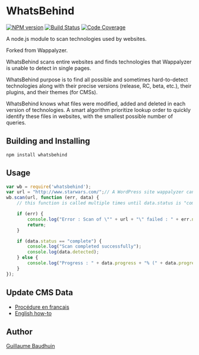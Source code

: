 # WhatsBehind
[![NPM version](https://img.shields.io/npm/v/whatsbehind.svg)](https://www.npmjs.com/package/whatsbehind) [![Build Status](https://gitlab.com/baudhuin/whatsbehind_worker/badges/master/build.svg)](https://gitlab.com/baudhuin/whatsbehind_worker) [![Code Coverage](https://gitlab.com/baudhuin/whatsbehind_worker/badges/master/coverage.svg)](https://gitlab.com/baudhuin/whatsbehind_worker)

A node.js module to scan technologies used by websites.

Forked from Wappalyzer.

WhatsBehind scans entire websites and finds technologies that Wappalyzer is unable to detect in single pages.

WhatsBehind purpose is to find all possible and sometimes hard-to-detect technologies along with their precise versions (release, RC, beta, etc.), their plugins, and their themes (for CMSs).

WhatsBehind knows what files were modified, added and deleted in each version of technologies. A smart algorithm prioritize lookup order to quickly identify these files in websites, with the smallest possible number of queries.

Building and Installing
-----------------------

```shell
npm install whatsbehind
```

Usage
-----

```javascript
var wb = require('whatsbehind');
var url = "http://www.starwars.com/";// A WordPress site wappalyzer cannot detect
wb.scan(url, function (err, data) {
    // this function is called multiple times until data.status is "complete"

    if (err) {
        console.log("Error : Scan of \"" + url + "\" failed : " + err.name + ":" + err.message + ".");
        return;
    }

    if (data.status == "complete") {
        console.log("Scan completed successfully");
        console.log(data.detected);
    } else {
        console.log("Progress : " + data.progress + "% (" + data.progressDescription + ")");
    }
});
```

Update CMS Data
---------------

- [Procédure en francais](https://github.com/gbaudhuin/whatsbehind/blob/master/UPDATE_DATA_FR.md)
- [English how-to](https://github.com/gbaudhuin/whatsbehind/blob/master/UPDATE_DATA_EN.md)

Author
------

[Guillaume Baudhuin](https://github.com/gbaudhuin)

